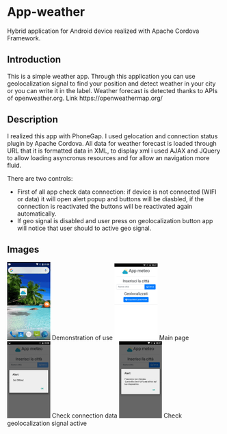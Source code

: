 # App-weather
Hybrid application for Android device realized with Apache Cordova Framework.

<h2>Introduction </h2>
This is a simple weather app. 
Through this application you can use geolocalization signal to find your position and detect weather in your city or you can write it in the label.
Weather forecast is detected thanks to APIs of openweather.org. Link https://openweathermap.org/

<h2>Description </h2>
I realized this app with PhoneGap. I used gelocation  and connection status plugin by Apache Cordova.
All data for weather forecast is loaded through URL that it is formatted data in XML, to display xml i used AJAX and JQuery to allow loading asyncronus resources and for allow an  navigation more fluid.

There are two controls:

- First of all app check data connection: if device is not connected (WIFI or data) it will open alert popup and buttons will be diasbled, if the connection is reactivated the buttons will be reactivated again automatically. 
- If geo signal is disabled and user press on geolocalization button app will notice that user should to active geo signal.



<h2> Images </h2>
<img src="screenshot/screenshot4.gif" width="20%">
Demonstration of use

<img src="screenshot/screenshot2.png" width="20%">
Main page

<img src="screenshot/screenshot1.png" width="20%">
Check connection data

<img src="screenshot/screenshot3.png" width="20%">
Check geolocalization signal active

